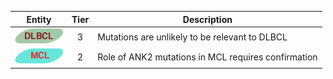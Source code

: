 |Entity|Tier|Description              |
|:----:|:----:|------------------------------|
|![DLBCL](images/icons/DLBCL_tier3.png) | 3 | Mutations are unlikely to be relevant to DLBCL|
|![MCL](images/icons/MCL_tier2.png) | 2 | Role of ANK2 mutations in MCL requires confirmation|
